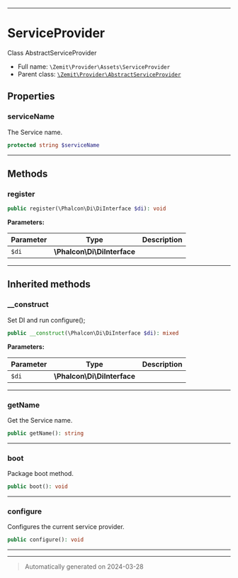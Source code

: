 ***

# ServiceProvider

Class AbstractServiceProvider



* Full name: `\Zemit\Provider\Assets\ServiceProvider`
* Parent class: [`\Zemit\Provider\AbstractServiceProvider`](../AbstractServiceProvider.md)



## Properties


### serviceName

The Service name.

```php
protected string $serviceName
```






***

## Methods


### register



```php
public register(\Phalcon\Di\DiInterface $di): void
```








**Parameters:**

| Parameter | Type | Description |
|-----------|------|-------------|
| `$di` | **\Phalcon\Di\DiInterface** |  |





***


## Inherited methods


### __construct

Set DI and run configure();

```php
public __construct(\Phalcon\Di\DiInterface $di): mixed
```








**Parameters:**

| Parameter | Type | Description |
|-----------|------|-------------|
| `$di` | **\Phalcon\Di\DiInterface** |  |





***

### getName

Get the Service name.

```php
public getName(): string
```












***

### boot

Package boot method.

```php
public boot(): void
```












***

### configure

Configures the current service provider.

```php
public configure(): void
```












***


***
> Automatically generated on 2024-03-28
